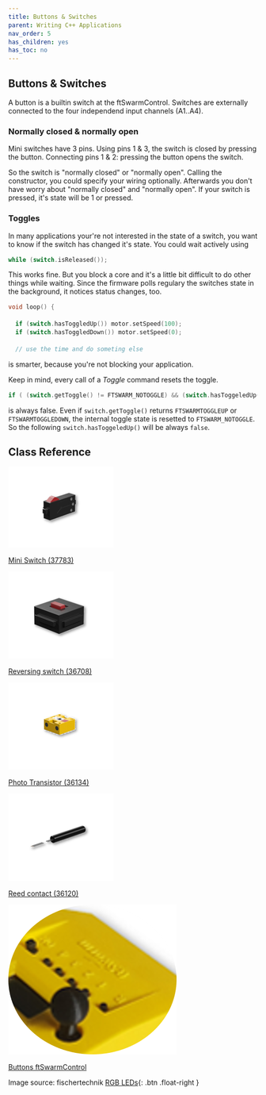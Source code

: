 ```yaml
---
title: Buttons & Switches
parent: Writing C++ Applications
nav_order: 5
has_children: yes
has_toc: no
---
```

## Buttons & Switches

A button is a builtin switch at the ftSwarmControl.
Switches are externally connected to the four independend input channels (A1..A4).

### Normally closed & normally open

Mini switches have 3 pins. Using pins 1 & 3, the switch is closed by pressing the button. Connecting pins 1 & 2: pressing the button opens the switch.

So the switch is "normally closed" or "normally open". Calling the constructor, you could specify your wiring optionally.
Afterwards you don't have worry about "normally closed" and "normally open". If your switch is pressed, it's state will be 1 or pressed.

### Toggles

In many applications your're not interested in the state of a switch, you want to know if the switch has changed it's state. You could wait actively using

```cpp
while (switch.isReleased());
```

This works fine. But you block a core and it's a little bit difficult to do other things while waiting. Since the firmware polls regulary the switches state in the background,
it notices status changes, too.

```cpp
void loop() {

  if (switch.hasToggledUp()) motor.setSpeed(100);
  if (switch.hasToggledDown()) motor.setSpeed(0);
  
  // use the time and do someting else
```

is smarter, because you're not blocking your application.

Keep in mind, every call of a *Toggle* command resets the toggle.

```cpp
if ( (switch.getToggle() != FTSWARM_NOTOGGLE) && (switch.hasToggeledUp()) ) ...
```

is always false. Even if `switch.getToggle()` returns `FTSWARMTOGGLEUP` or `FTSWARMTOGGLEDOWN`, the internal toggle state is resetted to `FTSWARM_NOTOGGLE`.
So the following `switch.hasToggeledUp()` will be always `false`.

## Class Reference

<div class="flex-imgs">
	<div class="ftblock">
		<a href="../switch/">
			<img class="ftimg" src="/assets/img/switches/switch-mini.png">
			<p class="fttext">Mini Switch (37783)</p>
		</a>
	</div>
	<div class="ftblock">
		<a href="../switch/">
			<img class="ftimg" src="/assets/img/switches/switch-reversing.png">
			<p class="fttext">Reversing switch (36708)</p>
		</a>
	</div>
	<div class="ftblock">
		<a href="../photo-transistor/">
			<img class="ftimg" src="/assets/img/switches/photo-transistor.png">
			<p class="fttext">Photo Transistor (36134)</p>
		</a>
	</div>
	<div class="ftblock">
		<a href="../switch-reed/">
			<img class="ftimg" src="/assets/img/switches/switch-reed.png">
			<p class="fttext">Reed contact (36120)</p>
		</a>
	</div>
	<div class="ftblock">
		<a href="../button/">
			<img class="ftimg" src="/assets/img/switches/ftSwarmControl.png">
			<p class="fttext">Buttons ftSwarmControl</p>
		</a>
	</div>
</div>

Image source: fischertechnik
[RGB LEDs](../../RGBLed){: .btn .float-right }
<br>